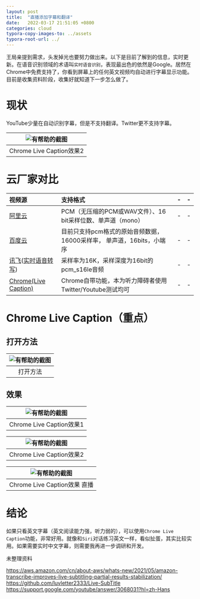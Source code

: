 ```yaml
---
layout: post
title:  "直播添加字幕和翻译"
date:   2022-03-17 21:51:05 +0800
categories: cloud
typora-copy-images-to: ../assets
typora-root-url: ../
---
```


王局亲提到需求，头发掉光也要努力做出来。以下是目前了解到的信息，实时更新。在语音识别领域的术语叫`实时语音识别`，表现最出色的依然是Google。居然在Chrome中免费支持了，你看到屏幕上的任何英文视频均自动进行字幕显示功能。目前是收集资料阶段，收集好就知道下一步怎么做了。

# 现状
YouTube少量在自动识别字幕，但是不支持翻译。Twitter更不支持字幕。

| ![有帮助的截图](/assets/IMAGE_03172246.jpg) |
| :----------------------------------------: |
|          Chrome Live Caption效果2         |

# 云厂家对比

| 视频源 | 支持格式 | - | - |
| :---- | :---- | :---- | :---- |
| [阿里云][4]                | PCM（无压缩的PCM或WAV文件）、16 bit采样位数、单声道（mono）        | -     | -  |
| [百度云][3]                | 目前只支持pcm格式的原始音频数据， 16000采样率， 单声道，16bits，小端序 | -      |  - |
| [讯飞][1]([实时语音转写][2]) | 采样率为16K，采样深度为16bit的pcm_s16le音频  | -   | - |
| [Chrome(Live Caption)][5] | Chrome自带功能，本为听力障碍者使用Twitter/Youtube测试均可           |            -     | - |

# Chrome Live Caption（重点）

## 打开方法

| ![有帮助的截图](/assets/WX20220317-233315.png) |
| :----------------------------------------: |
|          打开方法        |

## 效果
| ![有帮助的截图](/assets/WX20220317-230616.png) |
| :----------------------------------------: |
|          Chrome Live Caption效果1        |

| ![有帮助的截图](/assets/WX20220317-231102.png) |
| :----------------------------------------: |
|          Chrome Live Caption效果2         |

| ![有帮助的截图](/assets/WX20220317-231738.png) |
| :----------------------------------------: |
|          Chrome Live Caption效果 直播        |

# 结论
如果只看英文字幕（英文阅读能力强，听力弱的），可以使用`Chrome Live Caption`功能，非常好用。就像和`Siri`对话练习英文一样，看似扯蛋，其实比较实用。如果需要实时中文字幕，则需要我再进一步调研和开发。

未整理资料

https://aws.amazon.com/cn/about-aws/whats-new/2021/05/amazon-transcribe-improves-live-subtitling-partial-results-stabilization/  
https://github.com/luvletter2333/Live-SubTitle  
https://support.google.com/youtube/answer/3068031?hl=zh-Hans  


[1]: https://www.xfyun.cn/services/rtasr
[2]: https://www.xfyun.cn/doc/asr/rtasr/API.html
[3]: https://cloud.baidu.com/product/speech/realtime_asr
[4]: https://help.aliyun.com/document_detail/84428.html
[5]: https://support.google.com/chrome/answer/10538231?hl=en
